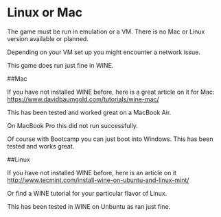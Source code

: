 # Linux or Mac

The game must be run in emulation or a VM. There is no Mac or Linux version available or planned.

Depending on your VM set up you might encounter a network issue.

This game does run just fine in WINE.

##Mac

If you have not installed WINE before, here is a great article on it for Mac: https://www.davidbaumgold.com/tutorials/wine-mac/

This has been tested and worked great on a MacBook Air.

On MacBook Pro this did not run successfully.

Of course with Bootcamp you can just boot into Windows. This has been tested and works great.

##Linux

If you have not installed WINE before, here is an article on it http://www.tecmint.com/install-wine-on-ubuntu-and-linux-mint/

Or find a WINE tutorial for your particular flavor of Linux.

This has been tested in WINE on Unbuntu as ran just fine.
